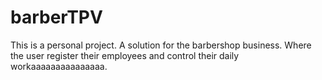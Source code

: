 # barberTPV
This is a personal project. A solution for the barbershop business. Where the user register their employees and control their daily workaaaaaaaaaaaaaaa.
